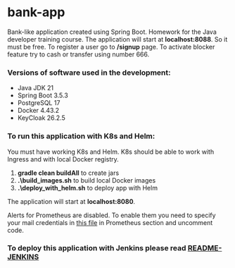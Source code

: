 # bank-app

Bank-like application created using Spring Boot. Homework for the Java developer training course.
The application will start at **localhost:8088**. So it must be free.
To register a user go to **/signup** page.
To activate blocker feature try to cash or transfer using number 666. 

### Versions of software used in the development:

* Java JDK 21
* Spring Boot 3.5.3
* PostgreSQL 17
* Docker 4.43.2
* KeyCloak 26.2.5

### **To run this application with K8s and Helm:**

You must have working K8s and Helm. K8s should be able to work with Ingress and with local Docker registry.

1. **gradle clean buildAll** to create jars
2. **.\build_images.sh** to build local Docker images
3. **.\deploy_with_helm.sh** to deploy app with Helm

The application will start at **localhost:8080**.

Alerts for Prometheus are disabled. 
To enable them you need to specify your mail credentials in [this file](./bank-app/values.yaml) in Prometheus section and uncomment code.

### **To deploy this application with Jenkins please read [README-JENKINS](./README-JENKINS.md)**
